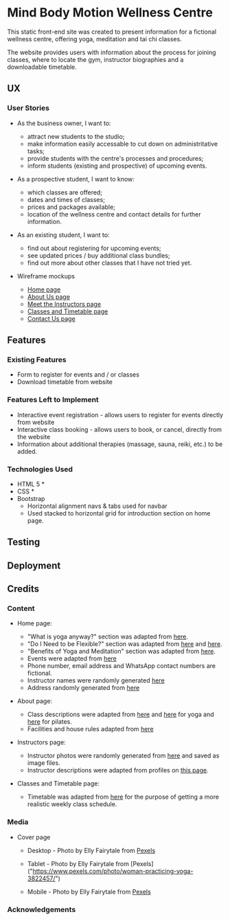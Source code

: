 # Mind Body Motion Wellness Centre

This static front-end site was created to present information for a fictional wellness centre, offering yoga, meditation and tai chi classes.

The website provides users with information about the process for joining classes, where to locate the gym, instructor biographies and a downloadable timetable.

## UX

### User Stories

* As the business owner, I want to:
  * attract new students to the studio;
  * make information easily accessable to cut down on administritative tasks;
  * provide students with the centre's processes and procedures;
  * inform students (existing and prospective) of upcoming events.
* As a prospective student, I want to know:
  * which classes are offered;
  * dates and times of classes;
  * prices and packages available;
  * location of the wellness centre and contact details for further information.
* As an existing student, I want to:
  * find out about registering for upcoming events;
  * see updated prices / buy additional class bundles;
  * find out more about other classes that I have not tried yet.

* Wireframe mockups
  * [Home page](assets/wireframes/home.png)
  * [About Us page](assets/wireframes/about.png)
  * [Meet the Instructors page](assets/wireframes/instructors.png)
  * [Classes and Timetable page](assets/wireframes/classes.png)
  * [Contact Us page](assets/wireframes/contact.png)

## Features

### Existing Features

* Form to register for events and / or classes
* Download timetable from website

### Features Left to Implement

* Interactive event registration - allows users to register for events directly from website
* Interactive class booking - allows users to book, or cancel, directly from the website
* Information about additional therapies (massage, sauna, reiki, etc.) to be added.

### Technologies Used

* HTML 5
  *
* CSS
  *
* Bootstrap
  * Horizontal alignment navs & tabs used for navbar
  * Used stacked to horizontal grid for introduction section on home page.

## Testing

## Deployment

## Credits

### Content

* Home page:
  * "What is yoga anyway?" section was adapted from [here](https://www.nhs.uk/live-well/exercise/guide-to-yoga/).
  * "Do I Need to be Flexible?" section was adapted from [here](https://www.nhs.uk/live-well/exercise/guide-to-yoga/) and [here](https://www.nytimes.com/guides/well/beginner-yoga).
  * "Benefits of Yoga and Meditation" section was adapted from [here](https://www.nytimes.com/guides/well/beginner-yoga).
  * Events were adapted from [here](https://delightyoga.com/studio/workshops/)
  * Phone number, email address and WhatsApp contact numbers are fictional.
  * Instructor names were randomly generated [here](https://www.name-generator.org.uk/)
  * Address randomly generated from [here](https://www.fakeaddressgenerator.com/World/Netherlands_address_generator)

* About page:
  * Class descriptions were adapted from [here](https://www.thewellnesscenter.org/class-descriptions) and [here](https://delightyoga.com/studio/yoga/styles) for yoga and [here](https://www.evolvewellnesscentre.com/yoga) for pilates.
  * Facilities and house rules adapted from [here](https://www.thewellnesscenter.org/newstudents)

* Instructors page:
  * Instructor photos were randomly generated from [here](https://thispersondoesnotexist.com/) and saved as image files.
  * Instructor descriptions were adapted from profiles on [this page](https://delightyoga.com/about/staff/teachers).

* Classes and Timetable page:
  * Timetable was adapted from [here](https://www.evolvewellnesscentre.com/timetable) for the purpose of getting a more realistic weekly class schedule.

### Media

* Cover page

  * Desktop - Photo by Elly Fairytale from [Pexels]("https://www.pexels.com/photo/woman-in-blue-sports-bra-and-white-leggings-doing-yoga-3822166/")

  * Tablet - Photo by Elly Fairytale from [Pexels] ("https://www.pexels.com/photo/woman-practicing-yoga-3822457/")

  * Mobile - Photo by Elly Fairytale from [Pexels]("https://www.pexels.com/photo/woman-practicing-yoga-3822369/")

### Acknowledgements
